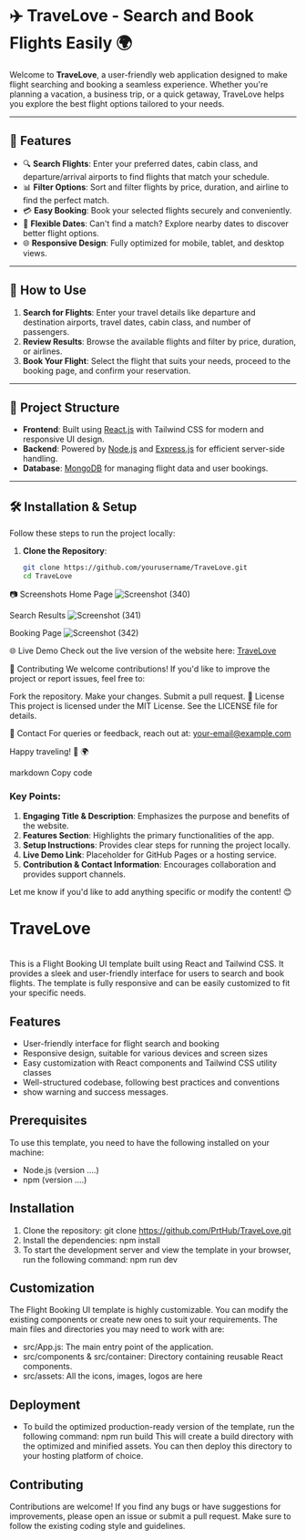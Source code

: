 
# ✈️ TraveLove - Search and Book Flights Easily 🌍

Welcome to **TraveLove**, a user-friendly web application designed to make flight searching and booking a seamless experience. Whether you're planning a vacation, a business trip, or a quick getaway, TraveLove helps you explore the best flight options tailored to your needs. 

---

## 🌟 Features

- 🔍 **Search Flights**: Enter your preferred dates, cabin class, and departure/arrival airports to find flights that match your schedule.
- 📊 **Filter Options**: Sort and filter flights by price, duration, and airline to find the perfect match.
- 💳 **Easy Booking**: Book your selected flights securely and conveniently.
- 📅 **Flexible Dates**: Can't find a match? Explore nearby dates to discover better flight options.
- 🌐 **Responsive Design**: Fully optimized for mobile, tablet, and desktop views.

---

## 🚀 How to Use

1. **Search for Flights**: Enter your travel details like departure and destination airports, travel dates, cabin class, and number of passengers.
2. **Review Results**: Browse the available flights and filter by price, duration, or airlines.
3. **Book Your Flight**: Select the flight that suits your needs, proceed to the booking page, and confirm your reservation.

---

## 📂 Project Structure

- **Frontend**: Built using [React.js](https://reactjs.org/) with Tailwind CSS for modern and responsive UI design.
- **Backend**: Powered by [Node.js](https://nodejs.org/) and [Express.js](https://expressjs.com/) for efficient server-side handling.
- **Database**: [MongoDB](https://www.mongodb.com/) for managing flight data and user bookings.

---

## 🛠️ Installation & Setup

Follow these steps to run the project locally:

1. **Clone the Repository**:
   ```bash
   git clone https://github.com/yourusername/TraveLove.git
   cd TraveLove
   ```
📷 Screenshots
Home Page
![Screenshot (340)](https://github.com/user-attachments/assets/3f0b9268-8ccb-4726-ba00-6eb23e92622b)



Search Results
![Screenshot (341)](https://github.com/user-attachments/assets/5ae55ce1-fb9f-4dd8-b3ff-714ee3be9244)

Booking Page
![Screenshot (342)](https://github.com/user-attachments/assets/11c2fffa-96eb-46f3-bbb9-729b09a1460a)

🌐 Live Demo
Check out the live version of the website here: [TraveLove](http://reactapp.airtravelove.com/)

🤝 Contributing
We welcome contributions! If you'd like to improve the project or report issues, feel free to:

Fork the repository.
Make your changes.
Submit a pull request.
📜 License
This project is licensed under the MIT License. See the LICENSE file for details.

📧 Contact
For queries or feedback, reach out at: your-email@example.com

Happy traveling! 🛫 🌍

markdown
Copy code

### Key Points:
1. **Engaging Title & Description**: Emphasizes the purpose and benefits of the website.
2. **Features Section**: Highlights the primary functionalities of the app.
3. **Setup Instructions**: Provides clear steps for running the project locally.
4. **Live Demo Link**: Placeholder for GitHub Pages or a hosting service.
5. **Contribution & Contact Information**: Encourages collaboration and provides support channels.

Let me know if you'd like to add anything specific or modify the content! 😊





# TraveLove

<br/>
This is a Flight Booking UI template built using React and Tailwind CSS. It provides a sleek and user-friendly interface for users to search and book flights. The template is fully responsive and can be easily customized to fit your specific needs.

## Features

- User-friendly interface for flight search and booking
- Responsive design, suitable for various devices and screen sizes
- Easy customization with React components and Tailwind CSS utility classes
- Well-structured codebase, following best practices and conventions
- show warning and success messages.

## Prerequisites

To use this template, you need to have the following installed on your machine:

- Node.js (version ....)
- npm (version ....)

## Installation

1. Clone the repository: git clone https://github.com/PrtHub/TraveLove.git
2. Install the dependencies: npm install
3. To start the development server and view the template in your browser, run the following command: npm run dev

## Customization

The Flight Booking UI template is highly customizable. You can modify the existing components or create new ones to suit your requirements. The main files and directories you may need to work with are:

- src/App.js: The main entry point of the application.
- src/components & src/container: Directory containing reusable React components.
- src/assets: All the icons, images, logos are here

## Deployment



- To build the optimized production-ready version of the template, run the following command: npm run build
  This will create a build directory with the optimized and minified assets. You can then deploy this directory to your hosting platform of choice.

## Contributing

Contributions are welcome! If you find any bugs or have suggestions for improvements, please open an issue or submit a pull request. Make sure to follow the existing coding style and guidelines.
